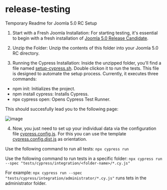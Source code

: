 # release-testing

Temporary Readme for Joomla 5.0 RC Setup

1. Start with a Fresh Joomla Installation: For starting testing, it's essential to begin with a fresh installation of [Joomla 5.0 Release Candidate](https://github.com/joomla/joomla-cms/releases/tag/5.0.0-rc).

2. Unzip the Folder: Unzip the contents of this folder into your Joomla 5.0 RC directory.

3. Running the Cypress Installation: Inside the unzipped folder, you'll find a file named [setup-cypress.sh](https://github.com/joomla-projects/release-testing/blob/main/setup-cypress.sh). Double clickon it to run the tests. This file is designed to automate the setup process. Currently, it executes three commands:

- npm init: Initializes the project.
- npm install cypress: Installs Cypress.
- npx cypress open: Opens Cypress Test Runner.

This should succesfully lead you to the following page:

![image](https://github.com/joomla-projects/release-testing/assets/121369234/860596ee-5d9d-441c-93f0-ceee805cf8be)

4. Now, you just need to set up your individual data via the configuration file [cypress.config.js](https://github.com/joomla-projects/release-testing/blob/main/cypress.config.js). For this you can use the template [cypress.config.dist.js](https://github.com/joomla-projects/release-testing/blob/main/cypress.config.dist.js) as orientation. 

Use the following command to run all tests:
`npx cypress run`

Use the following command to run tests in a specific folder:
`npx cypress run --spec "tests/cypress/integration/<folder-name>/*.cy.js"`

For example: `npx cypress run --spec "tests/cypress/integration/administrator/*.cy.js"` runs tets in the administrator folder.
